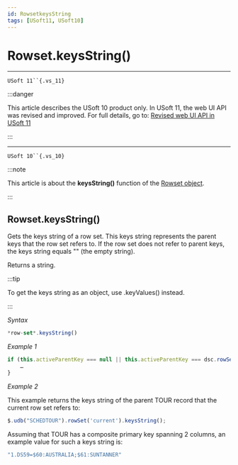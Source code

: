 ```yaml
---
id: RowsetkeysString
tags: [USoft11, USoft10]
---
```

# Rowset.keysString()



----

`USoft 11``{.vs_11}`


:::danger

This article describes the USoft 10 product only.
In USoft 11, the web UI API was revised and improved. For full details, go to:
[Revised web UI API in USoft 11](/Web_and_app_UIs/UDB_udb/Revised_web_UI_API_in_USoft_11.md)

:::

----

`USoft 10``{.vs_10}`


:::note

This article is about the **keysString()** function of the [Rowset object](/Web_and_app_UIs/UDB_Rowset/UDB_Rowset_object.md).

:::

## **Rowset.keysString()**

Gets the keys string of a row set. This keys string represents the parent keys that the row set refers to. If the row set does not refer to parent keys, the keys string equals "" (the empty string).

Returns a string.


:::tip

To get the keys string as an object, use .keyValues() instead.

:::

*Syntax*

```js
*row-set*.keysString()
```

*Example 1*

```js
if (this.activeParentKey === null || this.activeParentKey === dsc.rowSet(pRef).keysString()) {
    …
}
```

*Example 2*

This example returns the keys string of the parent TOUR record that the current row set refers to:

```js
$.udb("SCHEDTOUR").rowSet('current').keysString();
```

Assuming that TOUR has a composite primary key spanning 2 columns, an example value for such a keys string is:

```js
"1.DS59=$60:AUSTRALIA;$61:SUNTANNER"
```

 